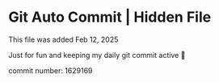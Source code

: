 # Git Auto Commit | Hidden File

This file was added Feb 12, 2025

Just for fun and keeping my daily git commit active 🤪

commit number: 1629169
